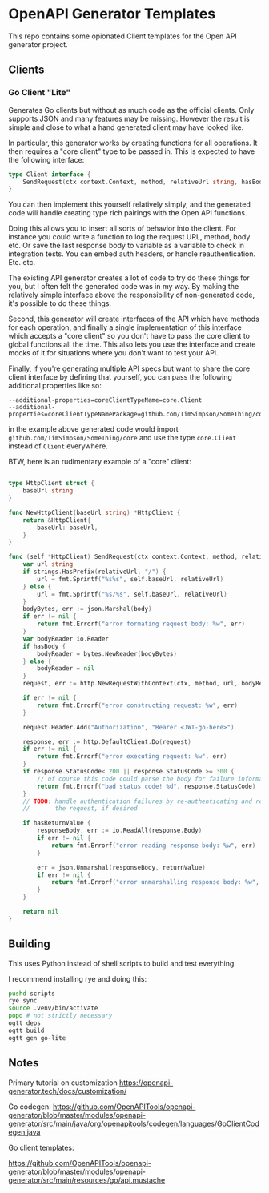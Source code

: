 # OpenAPI Generator Templates

This repo contains some opionated Client templates for the Open API generator project.

## Clients

### Go Client "Lite"

Generates Go clients but without as much code as the official clients.
Only supports JSON and many features may be missing. However the result is simple and close to what a hand generated client may have looked like.

In particular, this generator works by creating functions for all operations. It then requires a "core client" type to be passed in. This is expected to have the following interface:

```go
type Client interface {
	SendRequest(ctx context.Context, method, relativeUrl string, hasBody bool, body interface{}, hasReturnValue bool, returnValue interface{}) error
}
```

You can then implement this yourself relatively simply, and the generated code will handle creating type rich pairings with the Open API functions.

Doing this allows you to insert all sorts of behavior into the client. For instance you could write a function to log the request URL, method, body etc. Or save the last response body to variable as a variable to check in integration tests. You can embed auth headers, or handle reauthentication. Etc. etc.

The existing API generator creates a lot of code to try do these things for you, but I often felt the generated code was in my way. By making the relatively simple interface above the responsibility of non-generated code, it's possible to do these things.

Second, this generator will create interfaces of the API which have methods for each operation, and finally a single implementation of this interface which accepts a "core client" so you don't have to pass the core client to global functions all the time. This also lets you use the interface and create mocks of it for situations where you don't want to test your API.

Finally, if you're generating multiple API specs but want to share the core client interface by defining that yourself, you can pass the following additional properties like so:

```
--additional-properties=coreClientTypeName=core.Client
--additional-properties=coreClientTypeNamePackage=github.com/TimSimpson/SomeThing/core
```

in the example above generated code would import `github.com/TimSimpson/SomeThing/core` and use the type `core.Client` instead of `Client` everywhere.

BTW, here is an rudimentary example of a "core" client:

```go

type HttpClient struct {
	baseUrl string
}

func NewHttpClient(baseUrl string) *HttpClient {
	return &HttpClient{
		baseUrl: baseUrl,
	}
}

func (self *HttpClient) SendRequest(ctx context.Context, method, relativeUrl string, hasBody bool, body interface{}, hasReturnValue bool, returnValue interface{}) error {
	var url string
	if strings.HasPrefix(relativeUrl, "/") {
		url = fmt.Sprintf("%s%s", self.baseUrl, relativeUrl)
	} else {
		url = fmt.Sprintf("%s/%s", self.baseUrl, relativeUrl)
	}
	bodyBytes, err := json.Marshal(body)
	if err != nil {
		return fmt.Errorf("error formating request body: %w", err)
	}
	var bodyReader io.Reader
	if hasBody {
		bodyReader = bytes.NewReader(bodyBytes)
	} else {
		bodyReader = nil
	}
	request, err := http.NewRequestWithContext(ctx, method, url, bodyReader)

	if err != nil {
		return fmt.Errorf("error constructing request: %w", err)
	}

	request.Header.Add("Authorization", "Bearer <JWT-go-here>")

	response, err := http.DefaultClient.Do(request)
	if err != nil {
		return fmt.Errorf("error executing request: %w", err)
	}
	if response.StatusCode< 200 || response.StatusCode >= 300 {
		// of course this code could parse the body for failure information
		return fmt.Errorf("bad status code! %d", response.StatusCode)
	}
    // TODO: handle authentication failures by re-authenticating and repeatng
    //       the request, if desired

	if hasReturnValue {
		responseBody, err := io.ReadAll(response.Body)
		if err != nil {
			return fmt.Errorf("error reading response body: %w", err)
		}

		err = json.Unmarshal(responseBody, returnValue)
		if err != nil {
			return fmt.Errorf("error unmarshalling response body: %w", err)
		}
	}

	return nil
}

```


## Building

This uses Python instead of shell scripts to build and test everything.

I recommend installing rye and doing this:

```bash
pushd scripts
rye sync
source .venv/bin/activate
popd # not strictly necessary
ogtt deps
ogtt build
ogtt gen go-lite
```

## Notes

Primary tutorial on customization
https://openapi-generator.tech/docs/customization/

Go codegen:
https://github.com/OpenAPITools/openapi-generator/blob/master/modules/openapi-generator/src/main/java/org/openapitools/codegen/languages/GoClientCodegen.java

Go client templates:

https://github.com/OpenAPITools/openapi-generator/blob/master/modules/openapi-generator/src/main/resources/go/api.mustache